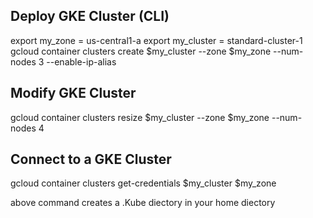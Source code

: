 ## Deploy GKE Cluster (CLI)

export my_zone = us-central1-a
export my_cluster = standard-cluster-1
gcloud container clusters create $my_cluster --zone $my_zone --num-nodes 3 --enable-ip-alias

## Modify GKE Cluster 

gcloud container clusters resize $my_cluster --zone $my_zone --num-nodes 4 


## Connect to a GKE Cluster 

gcloud container clusters get-credentials $my_cluster $my_zone

above command creates a .Kube diectory in your home diectory 
